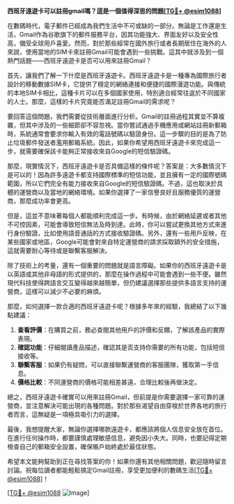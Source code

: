 **西班牙遠遊卡可以註冊gmail嗎？這是一個值得深思的問題[[TG💪+ @esim1088](https://t.me/s/esim1088)]**

在數碼時代，電子郵件已經成為我們生活中不可或缺的一部分。無論是工作還是生活，Gmail作為谷歌旗下的郵件服務平台，因其功能強大、界面友好以及安全性高，備受全球用戶喜愛。然而，對於那些經常在國外旅行或者長期居住在海外的人來說，使用當地的SIM卡來註冊Gmail可能會遇到一些挑戰。這其中就涉及到一個熱門話題——西班牙遠遊卡是否可以用來註冊Gmail？

首先，讓我們了解一下什麼是西班牙遠遊卡。西班牙遠遊卡是一種專為國際旅行者設計的移動數據SIM卡，它提供了穩定的網絡連接和便捷的國際漫遊功能。與傳統的本地SIM卡相比，這種卡片可以在多個國家使用，特別適合經常往返於不同國家的人士。那麼，這樣的卡片究竟能否滿足註冊Gmail的需求呢？

要回答這個問題，我們需要從技術層面進行分析。Gmail的註冊過程其實並不算複雜，但其中涉及的一些細節卻不容忽視。當你嘗試通過手機應用或網站註冊新郵箱時，系統通常會要求你輸入有效的電話號碼以驗證身份。這一步驟的目的是為了防止垃圾郵件發送者濫用郵箱系統。因此，如果你希望用西班牙遠遊卡來完成這一步，就需要確保該卡能夠正常接收來自Google的短信驗證碼。

那麼，現實情況下，西班牙遠遊卡是否具備這樣的條件呢？答案是：大多數情況下是可以的！因為許多遠遊卡都支持國際標準的短信功能，並且擁有一定的國際號碼範圍，所以它們完全有能力接收來自Google的短信驗證碼。不過，這也取決於具體的運營商以及當地的網絡環境。如果你選擇了一家信譽良好且服務優質的運營商，那麼成功率會更高。

但是，這並不意味著每個人都能順利完成這一步。有時候，由於網絡延遲或者其他不可控因素，可能會導致短信無法及時到達。此時，你可以嘗試更換其他方式來進行身份驗證，比如使用語音通話的方式接收驗證碼。另外，還有一些用戶反映，在某些國家或地區，Google可能會對來自特定運營商的請求採取額外的安全措施，這就需要耐心等待或是聯繫客服解決。

除了技術上的考量，還有一個重要的問題就是語言障礙。如果你的西班牙遠遊卡是以英語或其他非母語的形式提供的，那麼在操作過程中可能會遇到一些不便。雖然現代科技使得跨語言交互變得越來越簡單，但仍建議選擇那些提供多語言支持的運營商，這樣可以減少不必要的麻煩。

那麼，如何選擇一款合適的西班牙遠遊卡呢？根據多年來的經驗，我總結了以下幾點建議：

1. **查看評價**：在購買之前，務必查閱其他用戶的評價和反饋，了解該產品的實際表現。
2. **確認功能**：仔細閱讀產品描述，確認其是否支持你需要的所有功能，包括短信接收等。
3. **聯繫客服**：如果仍有疑問，可以直接聯繫運營商的客服團隊，獲取第一手信息。
4. **價格比較**：不同運營商的價格可能相差甚遠，合理比較後再做決定。

總之，西班牙遠遊卡確實可以用來註冊Gmail，但前提是你需要選擇一家可靠的運營商，並注意解決可能出現的各種問題。對於那些渴望自由穿梭於世界各地的旅行者而言，這無疑是一項極具吸引力的選擇。

最後，我想提醒大家，無論你選擇哪款遠遊卡，都應該將個人信息安全放在首位。在進行任何操作時，都要謹慎處理敏感信息，避免因小失大。同時，也要記得定期檢查自己的郵箱安全設置，確保賬戶始終處於最佳狀態。

希望本文能夠幫助到正在尋找答案的你！如果你還有其他相關問題，歡迎隨時留言討論。祝每位讀者都能輕鬆搞定Gmail註冊，享受更加便利的數碼生活[[TG💪+ @esim1088](https://t.me/s/esim1088)]！

[[TG💪+ @esim1088](https://t.me/s/esim1088) ![Image](https://i.postimg.cc/4NQfJmqS/Snipaste-2025-05-13-00-14-12.png)]